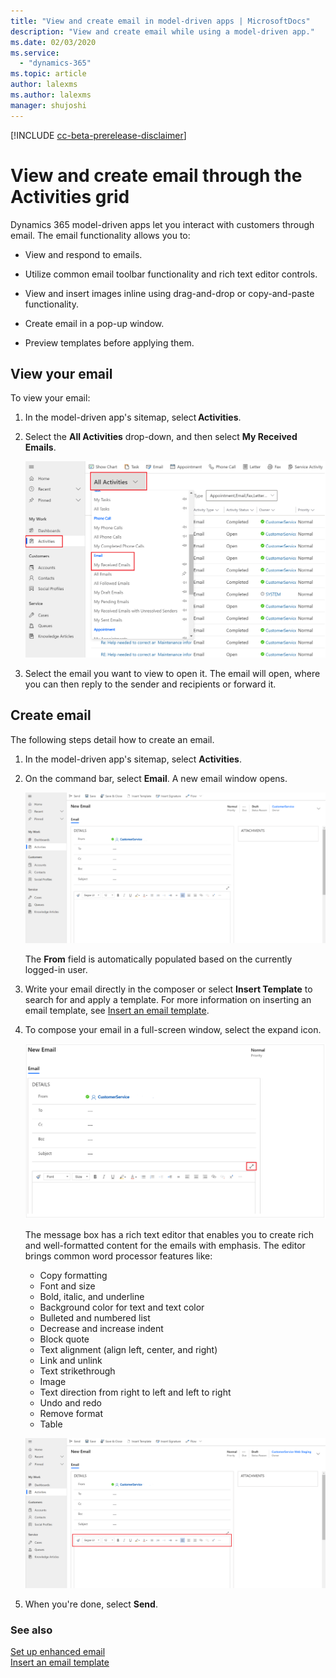 ```yaml
---
title: "View and create email in model-driven apps | MicrosoftDocs"
description: "View and create email while using a model-driven app."
ms.date: 02/03/2020
ms.service:
  - "dynamics-365"
ms.topic: article
author: lalexms
ms.author: lalexms
manager: shujoshi
---
```

[!INCLUDE [cc-beta-prerelease-disclaimer](../includes/cc-beta-prerelease-disclaimer.md)]


# View and create email through the Activities grid

Dynamics 365 model-driven apps let you interact with customers through email. The email functionality allows you to:

- View and respond to emails. 

- Utilize common email toolbar functionality and rich text editor controls. 

- View and insert images inline using drag-and-drop or copy-and-paste functionality. 

- Create email in a pop-up window.  

- Preview templates before applying them. 

## View your email

To view your email:

1. In the model-driven app's sitemap, select **Activities**. 

2. Select the **All Activities** drop-down, and then select **My Received Emails**.

    ![view-email](media/view-email.png "Display received emails")

3. Select the email you want to view to open it. The email will open, where you can then reply to the sender and recipients or forward it.

## Create email

The following steps detail how to create an email.

1. In the model-driven app's sitemap, select **Activities**.

2. On the command bar, select **Email**. A new email window opens.

    ![create-email](media/create-email.png "Create a new email")

    The **From** field is automatically populated based on the currently logged-in user.

3. Write your email directly in the composer or select **Insert Template** to search for and apply a template. For more information on inserting an email template, see [Insert an email template](insert-email-template.md).

4. To compose your email in a full-screen window, select the expand icon.

    ![email-expand-window](media/email-expand-window.png "Expand the email window")

    The message box has a rich text editor that enables you to create rich and well-formatted content for the emails with emphasis. The editor brings common word processor features like: 

    - Copy formatting
    - Font and size
    - Bold, italic, and underline
    - Background color for text and text color
    - Bulleted and numbered list
    - Decrease and increase indent
    - Block quote
    - Text alignment (align left, center, and right)
    - Link and unlink
    - Text strikethrough
    - Image
    - Text direction from right to left and left to right
    - Undo and redo
    - Remove format
    - Table

    ![email-toolbar](media/email-toolbar.png "Use the rich text editor features")

5. When you're done, select **Send**.


### See also

[Set up enhanced email](https://docs.microsoft.com/power-platform/admin/system-settings-dialog-box-email-tab)<br>
[Insert an email template](insert-email-template.md)
